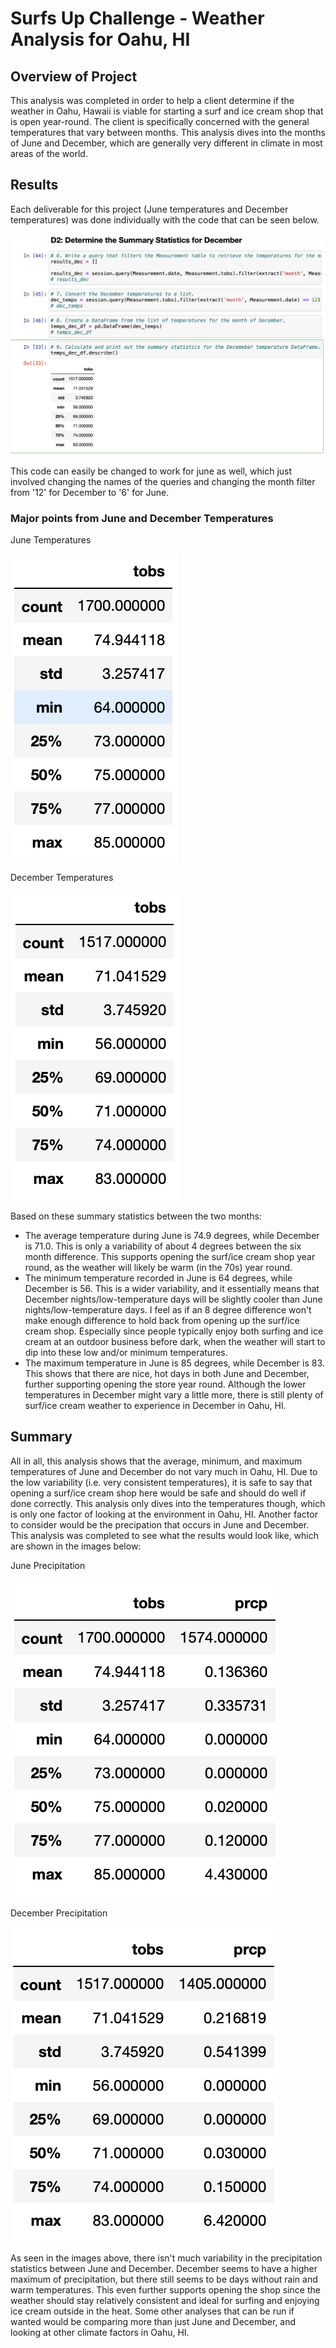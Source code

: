 # Surfs Up Challenge - Weather Analysis for Oahu, HI 

## Overview of Project
This analysis was completed in order to help a client determine if the weather in Oahu, Hawaii is viable for starting a surf and ice cream shop that is open year-round.  The client is specifically concerned with the general temperatures that vary between months.  This analysis dives into the months of June and December, which are generally very different in climate in most areas of the world.  

## Results
Each deliverable for this project (June temperatures and December temperatures) was done individually with the code that can be seen below.  

![deliv2_code](/deliv2_code.png)

This code can easily be changed to work for june as well, which just involved changing the names of the queries and changing the month filter from '12' for December to '6' for June.  

### Major points from June and December Temperatures

June Temperatures

![june_temps](/june_temps.png)


December Temperatures

![dec_temps](/dec_temps.png)


Based on these summary statistics between the two months: 
* The average temperature during June is 74.9 degrees, while December is 71.0. This is only a variability of about 4 degrees between the six month difference.  This supports opening the surf/ice cream shop year round, as the weather will likely be warm (in the 70s) year round.  
* The minimum temperature recorded in June is 64 degrees, while December is 56. This is a wider variability, and it essentially means that December nights/low-temperature days will be slightly cooler than June nights/low-temperature days. I feel as if an 8 degree difference won't make enough difference to hold back from opening up the surf/ice cream shop. Especially since people typically enjoy both surfing and ice cream at an outdoor business before dark, when the weather will start to dip into these low and/or minimum temperatures.  
* The maximum temperature in June is 85 degrees, while December is 83.  This shows that there are nice, hot days in both June and December, further supporting opening the store year round.  Although the lower temperatures in December might vary a little more, there is still plenty of surf/ice cream weather to experience in December in Oahu, HI. 

## Summary
All in all, this analysis shows that the average, minimum, and maximum temperatures of June and December do not vary much in Oahu, HI. Due to the low variability (i.e. very consistent temperatures), it is safe to say that opening a surf/ice cream shop here would be safe and should do well if done correctly. This analysis only dives into the temperatures though, which is only one factor of looking at the environment in Oahu, HI. Another factor to consider would be the precipation that occurs in June and December.  This analysis was completed to see what the results would look like, which are shown in the images below: 


June Precipitation

![june_prec](/june_prec.png)


December Precipitation

![dec_prec](/dec_prec.png)

As seen in the images above, there isn't much variability in the precipitation statistics between June and December. December seems to have a higher maximum of precipitation, but there still seems to be days without rain and warm temperatures. This even further supports opening the shop since the weather should stay relatively consistent and ideal for surfing and enjoying ice cream outside in the heat. Some other analyses that can be run if wanted would be comparing more than just June and December, and looking at other climate factors in Oahu, HI.  

